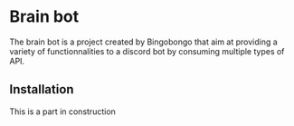 # Brain bot

The brain bot is a project created by Bingobongo that aim at providing a variety of functionnalities to a discord bot by consuming multiple types of API.

## Installation

This is a part in construction